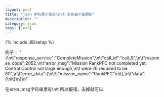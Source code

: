 ```yaml
---
layout: post
title: "json 字符里不能有\n\t 否则会不能解析"
description: ""
category: json
tags: [josn]
---
```

{% include JB/setup %}


例子：
	"{\n\t"response_service":"CompleteMission",\n\t"call_id":"call_9",\n\t"response_code":2052,\n\t"error_msg":"Mission RankPFC not completed yet: Control Control not large enough,\n\t were 76 required to be 80",\n\t"error_data":{\n\t\t"mission_name":"RankPFC"\n\t},\n\t"data":{\n\t}\n}\n"    
 
在error_msg字符串里有\n\t 所以报错，去掉就可以
